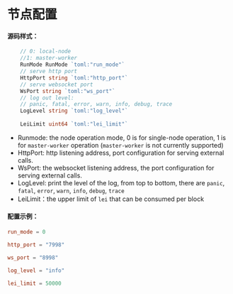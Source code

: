 # 节点配置 


#### 源码样式：
```go
    // 0: local-node 
    //1: master-worker
    RunMode RunMode `toml:"run_mode"`
    // serve http port
    HttpPort string `toml:"http_port"`
    // serve websocket port
    WsPort string `toml:"ws_port"`
    // log out level:
    // panic, fatal, error, warn, info, debug, trace
    LogLevel string `toml:"log_level"`
    
    LeiLimit uint64 `toml:"lei_limit"`
````  
- Runmode:  the node operation mode, 0 is for single-node operation, 1 is for `master-worker` operation (`master-worker` is not currently supported)
- HttpPort: http listening address, port configuration for serving external calls. 
- WsPort:  the websocket listening address, the port configuration for serving external calls.
- LogLevel: print the level of the log, from top to bottom, there are `panic`, `fatal`, `error`, `warn`, `info`, `debug`, `trace`
- LeiLimit：the upper limit of `lei` that can be consumed per block 

#### 配置示例：
```toml
run_mode = 0

http_port = "7998"

ws_port = "8998"

log_level = "info"

lei_limit = 50000
```